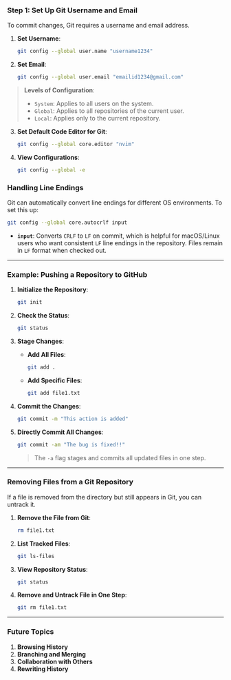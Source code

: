 ### Step 1: Set Up Git Username and Email

To commit changes, Git requires a username and email address.

1. **Set Username**:
   ```sh
   git config --global user.name "username1234"
   ```

2. **Set Email**:
   ```sh
   git config --global user.email "emailid1234@gmail.com"
   ```

> **Levels of Configuration**:
> - `System`: Applies to all users on the system.
> - `Global`: Applies to all repositories of the current user.
> - `Local`: Applies only to the current repository.

3. **Set Default Code Editor for Git**:
   ```sh
   git config --global core.editor "nvim"
   ```

4. **View Configurations**:
   ```sh
   git config --global -e
   ```

### Handling Line Endings

Git can automatically convert line endings for different OS environments. To set this up:

```sh
git config --global core.autocrlf input
```

- **`input`**: Converts `CRLF` to `LF` on commit, which is helpful for macOS/Linux users who want consistent `LF` line endings in the repository. Files remain in `LF` format when checked out.

---

### Example: Pushing a Repository to GitHub

1. **Initialize the Repository**:
   ```sh
   git init
   ```

2. **Check the Status**:
   ```sh
   git status
   ```

3. **Stage Changes**:
   - **Add All Files**:
     ```sh
     git add .
     ```
   - **Add Specific Files**:
     ```sh
     git add file1.txt
     ```

4. **Commit the Changes**:
   ```sh
   git commit -m "This action is added"
   ```

5. **Directly Commit All Changes**:
   ```sh
   git commit -am "The bug is fixed!!"
   ```
   > The `-a` flag stages and commits all updated files in one step.

---

### Removing Files from a Git Repository

If a file is removed from the directory but still appears in Git, you can untrack it.

1. **Remove the File from Git**:
   ```sh
   rm file1.txt
   ```

2. **List Tracked Files**:
   ```sh
   git ls-files
   ```

3. **View Repository Status**:
   ```sh
   git status
   ```

4. **Remove and Untrack File in One Step**:
   ```sh
   git rm file1.txt
   ```

---

### Future Topics

1. **Browsing History**
2. **Branching and Merging**
3. **Collaboration with Others**
4. **Rewriting History**